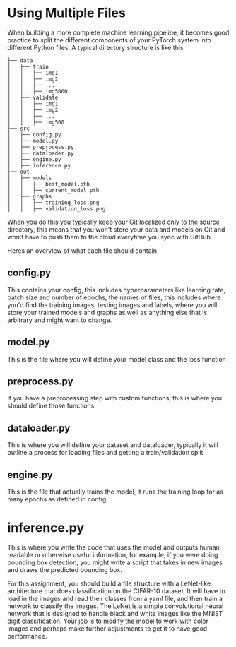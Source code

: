 # Using Multiple Files

When building a more complete machine learning pipeline, it becomes good practice to split the different components of your PyTorch system into different Python files. A typical directory structure is like this

```
├── data
│   ├── train
│   │   ├── img1
│   │   ├── img2
│   │   ├── ...
│   │   ├── img5000
│   ├── validate
│   │   ├── img1
│   │   ├── img2
│   │   ├── ...
│   │   ├── img500
├── src
│   ├── config.py
│   ├── model.py
│   ├── preprocess.py
│   ├── dataloader.py
│   ├── engine.py
│   ├── inference.py
├── out
│   ├── models
│   │   ├── best_model.pth
│   │   ├── current_model.pth
│   ├── graphs
│   │   ├── training_loss.png
│   │   ├── validation_loss.png
```

When you do this you typically keep your Git localized only to the source directory, this means that you won't store your data and models on Git and won't have to push them to the cloud everytime you sync with GitHub.

Heres an overview of what each file should contain
## config.py
This contains your config, this includes hyperparameters like learning rate, batch size and number of epochs, the names of files, this includes where you'd find the training images, testing images and labels, where you will store your trained models and graphs as well as anything else that is arbitrary and might want to change.
## model.py
This is the file where you will define your model class and the loss function
## preprocess.py
If you have a preprocessing step with custom functions, this is where you should define those functions.
## dataloader.py
This is where you will define your dataset and dataloader, typically it will outline a process for loading files and getting a train/validation split
## engine.py
This is the file that actually trains the model, it runs the training loop for as many epochs as defined in config.
# inference.py
This is where you write the code that uses the model and outputs human readable or otherwise useful information, for example, if you were doing bounding box detection, you might write a script that takes in new images and draws the predicted bounding box.


For this assignment, you should build a file structure with a LeNet-like architecture that does classification on the CIFAR-10 dataset. It will have to load in the images and read their classes from a yaml file, and then train a network to classify the images. The LeNet is a simple convolutional neural network that is designed to handle black and white images like the MNIST digit classification. Your job is to modify the model to work with color images and perhaps make further adjustments to get it to have good performance. 